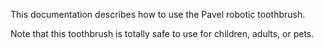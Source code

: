 This documentation describes how to use the Pavel robotic toothbrush. 

Note that this toothbrush is totally safe to use for children, adults, or pets. 